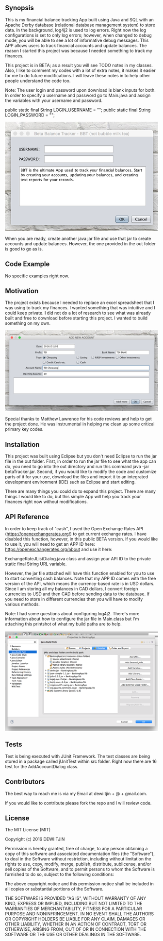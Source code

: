 ## Synopsis

This is my financial balance tracking App built using Java and SQL with an Apache Derby database (relational database management system) to store data.  In the background, log4j2 is used to log errors.  Right now the log configurations is set to only log errors; however, when changed to debug mode, you will be able to see a lot of informative debug messages.  This APP allows users to track financial accounts and update balances.  The reason I started this project was because I needed something to track my finances.

This project is in BETA; as a result you will see TODO notes in my classes. Also, I like to comment my codes
with a lot of extra notes, it makes it easier for me to do future modifications. I will leave these notes in to help other people understand the code too.

Note: The user login and password upon download is blank inputs for both. In order to specify a username and password
go to Main.java and assign the variables with your username and password.

  public static final String LOGIN_USERNAME = "";
  public static final String LOGIN_PASSWORD = "";

![alt tag](https://raw.githubusercontent.com/dewitjin/balanceTrackerApp/master/images/loginImage.png)

When you are ready, create another java jar file and use that jar to create accounts and update balances. However, the one provided in the out folder is good to go as is.

## Code Example

No specific examples right now.

## Motivation

The project exists because I needed to replace an excel spreadsheet that I was using to track my finances.  I wanted something that was intuitive and I could keep private. I did not do a lot of research to see what was already built and free to download before starting this project.  I wanted to build something on my own.

![alt tag](https://raw.githubusercontent.com/dewitjin/balanceTrackerApp/master/images/addNewAccount.png)

Special thanks to Matthew Lawrence for his code reviews and help to get the project done. He was instrumental in helping me clean up some critical primary key codes.

## Installation

This project was built using Eclipse but you don't need Eclipse to run the jar file in the out folder.  First, in order to run the jar file to see what the app can do, you need to go into the out directory and run this command java -jar betaTracker.jar. Second, if you would like to modify the code and customize parts of it for your use, download the files and import it to an integrated development environment (IDE) such as Eclipse and start editing.

There are many things you could do to expand this project.  There are many things I would like to do, but this simple
App will help you track your finances right now without modifications.

## API Reference

In order to keep track of "cash", I used the Open Exchange Rates API (https://openexchangerates.org/) to get current exchange rates.  I have disabled this function, however, in this public BETA version.  If you would like to use it, you will need to get an APP ID here: https://openexchangerates.org/about and use it here:

  ExchangeRateJListDialog.java class and assign your API ID to the private static final String URL variable.

However, the jar file attached will have this function enabled for you to use to start converting cash balances. Note that my APP ID comes with the free version of the API, which means the currency-based rate is in USD dollars. Since I am storing all my balances in CAD dollars, I convert foreign currencies to USD and then CAD before sending data to the database.  If you need to store in different currencies then you will have to modify various methods.

Note: I had some questions about configuring log4j2.  There's more information about how to configure the jar file in Main.class but I'm attaching this printshot of what my build paths are to help.

![alt tag](https://raw.githubusercontent.com/dewitjin/balanceTrackerApp/master/images/log4j2.png)

## Tests

Test is being executed with JUnit Framework. The test classes are being stored in a package called jUnitTest within src folder. Right now there are 16 test for the AddAccountDialog class.

## Contributors

The best way to reach me is via my Email at dewi.tjin + @ + gmail.com.

If you would like to contribute please fork the repo and I will review code.

## License

The MIT License (MIT)

Copyright (c) 2016 DEWI TJIN

Permission is hereby granted, free of charge, to any person obtaining a copy
of this software and associated documentation files (the "Software"), to deal
in the Software without restriction, including without limitation the rights
to use, copy, modify, merge, publish, distribute, sublicense, and/or sell
copies of the Software, and to permit persons to whom the Software is
furnished to do so, subject to the following conditions:

The above copyright notice and this permission notice shall be included in all
copies or substantial portions of the Software.

THE SOFTWARE IS PROVIDED "AS IS", WITHOUT WARRANTY OF ANY KIND, EXPRESS OR
IMPLIED, INCLUDING BUT NOT LIMITED TO THE WARRANTIES OF MERCHANTABILITY,
FITNESS FOR A PARTICULAR PURPOSE AND NONINFRINGEMENT. IN NO EVENT SHALL THE
AUTHORS OR COPYRIGHT HOLDERS BE LIABLE FOR ANY CLAIM, DAMAGES OR OTHER
LIABILITY, WHETHER IN AN ACTION OF CONTRACT, TORT OR OTHERWISE, ARISING FROM,
OUT OF OR IN CONNECTION WITH THE SOFTWARE OR THE USE OR OTHER DEALINGS IN THE
SOFTWARE.


